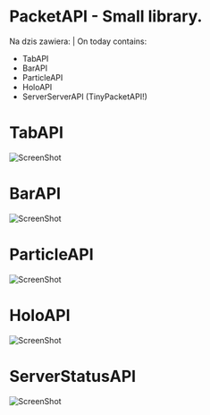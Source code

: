 # PacketAPI - Small library.

Na dzis zawiera: | On today contains:
- TabAPI
- BarAPI
- ParticleAPI
- HoloAPI
- ServerServerAPI (TinyPacketAPI!)

# TabAPI
![ScreenShot](http://i.imgur.com/VfRjyl7.png)
# BarAPI
![ScreenShot](http://i.imgur.com/cgUpkWa.png)
# ParticleAPI
![ScreenShot](http://i.imgur.com/1fG3Qyd.png)
# HoloAPI
![ScreenShot](http://i.imgur.com/rzMJarF.png)
# ServerStatusAPI
![ScreenShot](http://i.imgur.com/guCdywA.png)
